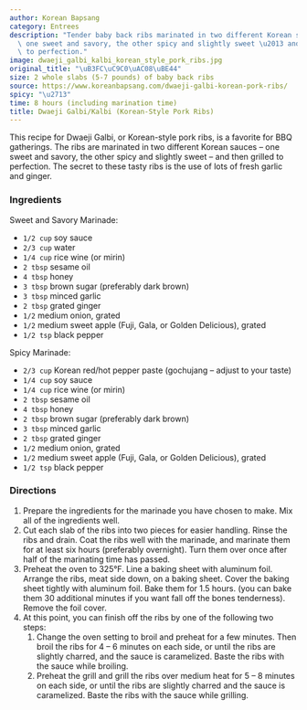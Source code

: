 ```yaml
---
author: Korean Bapsang
category: Entrees
description: "Tender baby back ribs marinated in two different Korean sauces \u2013\
  \ one sweet and savory, the other spicy and slightly sweet \u2013 and then grilled\
  \ to perfection."
image: dwaeji_galbi_kalbi_korean_style_pork_ribs.jpg
original_title: "\uB3FC\uC9C0\uAC08\uBE44"
size: 2 whole slabs (5-7 pounds) of baby back ribs
source: https://www.koreanbapsang.com/dwaeji-galbi-korean-pork-ribs/
spicy: "\u2713"
time: 8 hours (including marination time)
title: Dwaeji Galbi/Kalbi (Korean-Style Pork Ribs)
---
```


This recipe for Dwaeji Galbi, or Korean-style pork ribs, is a favorite for BBQ gatherings. The ribs are marinated in two different Korean sauces – one sweet and savory, the other spicy and slightly sweet – and then grilled to perfection. The secret to these tasty ribs is the use of lots of fresh garlic and ginger.

### Ingredients

Sweet and Savory Marinade:
* `1/2 cup` soy sauce
* `2/3 cup` water
* `1/4 cup` rice wine (or mirin)
* `2 tbsp` sesame oil
* `4 tbsp` honey
* `3 tbsp` brown sugar (preferably dark brown)
* `3 tbsp` minced garlic
* `2 tbsp` grated ginger
* `1/2` medium onion, grated
* `1/2` medium sweet apple (Fuji, Gala, or Golden Delicious), grated
* `1/2 tsp` black pepper

Spicy Marinade:
* `2/3 cup` Korean red/hot pepper paste (gochujang – adjust to your taste)
* `1/4 cup` soy sauce
* `1/4 cup` rice wine (or mirin)
* `2 tbsp` sesame oil
* `4 tbsp` honey
* `2 tbsp` brown sugar (preferably dark brown)
* `3 tbsp` minced garlic
* `2 tbsp` grated ginger
* `1/2` medium onion, grated
* `1/2` medium sweet apple (Fuji, Gala, or Golden Delicious), grated
* `1/2 tsp` black pepper

### Directions

1. Prepare the ingredients for the marinade you have chosen to make. Mix all of the ingredients well.
2. Cut each slab of the ribs into two pieces for easier handling. Rinse the ribs and drain. Coat the ribs well with the marinade, and marinate them for at least six hours (preferably overnight). Turn them over once after half of the marinating time has passed.
3. Preheat the oven to 325°F. Line a baking sheet with aluminum foil. Arrange the ribs, meat side down, on a baking sheet. Cover the baking sheet tightly with aluminum foil. Bake them for 1.5 hours. (you can bake them 30 additional minutes if you want fall off the bones tenderness). Remove the foil cover.
4. At this point, you can finish off the ribs by one of the following two steps:
   1. Change the oven setting to broil and preheat for a few minutes. Then broil the ribs for 4 – 6 minutes on each side, or until the ribs are slightly charred, and the sauce is caramelized. Baste the ribs with the sauce while broiling.
   2. Preheat the grill and grill the ribs over medium heat for 5 – 8 minutes on each side, or until the ribs are slightly charred and the sauce is caramelized. Baste the ribs with the sauce while grilling.